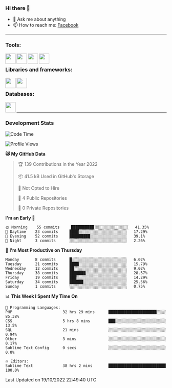 ### Hi there 👋

<!-- - 🔭 I’m currently working on [huyviet] -->
- 💬 Ask me about anything
- 📫 How to reach me: [Facebook]
<!-- - ⚡ Fun fact: abc -->

---

### Tools:
<img align='left' height="32" width="32" src="https://cdn.jsdelivr.net/npm/simple-icons@4.8.0/icons/phpstorm.svg" />
<img align='left' height="32" width="32" src="https://cdn.jsdelivr.net/npm/simple-icons@4.8.0/icons/sublimetext.svg" />
<img align='left' height="32" width="32" src="https://cdn.jsdelivr.net/npm/simple-icons@4.8.0/icons/laragon.svg" />
<img align='left' height="32" width="32" src="https://cdn.jsdelivr.net/npm/simple-icons@4.8.0/icons/xampp.svg" />
<br>

### Libraries and frameworks:
<img align='left' height="32" width="32" src="https://cdn.jsdelivr.net/npm/simple-icons@4.8.0/icons/laravel.svg" />
<img align='left' height="32" width="32" src="https://cdn.jsdelivr.net/npm/simple-icons@4.8.0/icons/jquery.svg" />
<br>

### Databases:
<img align='left' height="32" width="32" src="https://cdn.jsdelivr.net/npm/simple-icons@4.8.0/icons/mysql.svg" />
<br>

---
### Development Stats
<!--START_SECTION:waka-->
![Code Time](http://img.shields.io/badge/Code%20Time-241%20hrs%2038%20mins-blue)

![Profile Views](http://img.shields.io/badge/Profile%20Views-0-blue)

**🐱 My GitHub Data** 

> 🏆 139 Contributions in the Year 2022
 > 
> 📦 41.5 kB Used in GitHub's Storage 
 > 
> 🚫 Not Opted to Hire
 > 
> 📜 4 Public Repositories 
 > 
> 🔑 0 Private Repositories  
 > 
**I'm an Early 🐤** 

```text
🌞 Morning    55 commits     ██████████░░░░░░░░░░░░░░░   41.35% 
🌆 Daytime    23 commits     ████░░░░░░░░░░░░░░░░░░░░░   17.29% 
🌃 Evening    52 commits     █████████░░░░░░░░░░░░░░░░   39.1% 
🌙 Night      3 commits      ░░░░░░░░░░░░░░░░░░░░░░░░░   2.26%

```
📅 **I'm Most Productive on Thursday** 

```text
Monday       8 commits      █░░░░░░░░░░░░░░░░░░░░░░░░   6.02% 
Tuesday      21 commits     ████░░░░░░░░░░░░░░░░░░░░░   15.79% 
Wednesday    12 commits     ██░░░░░░░░░░░░░░░░░░░░░░░   9.02% 
Thursday     38 commits     ███████░░░░░░░░░░░░░░░░░░   28.57% 
Friday       19 commits     ███░░░░░░░░░░░░░░░░░░░░░░   14.29% 
Saturday     34 commits     ██████░░░░░░░░░░░░░░░░░░░   25.56% 
Sunday       1 commits      ░░░░░░░░░░░░░░░░░░░░░░░░░   0.75%

```


📊 **This Week I Spent My Time On** 

```text
💬 Programming Languages: 
PHP                      32 hrs 29 mins      █████████████████████░░░░   85.38% 
CSS                      5 hrs 8 mins        ███░░░░░░░░░░░░░░░░░░░░░░   13.5% 
SQL                      21 mins             ░░░░░░░░░░░░░░░░░░░░░░░░░   0.94% 
Other                    3 mins              ░░░░░░░░░░░░░░░░░░░░░░░░░   0.17% 
Sublime Text Config      0 secs              ░░░░░░░░░░░░░░░░░░░░░░░░░   0.0%

🔥 Editors: 
Sublime Text             38 hrs 2 mins       █████████████████████████   100.0%

```


 Last Updated on 19/10/2022 22:49:40 UTC
<!--END_SECTION:waka-->

[huyviet]: https://huyviet.vn/
[Facebook]: https://www.facebook.com/profile.php?id=100075294702642
